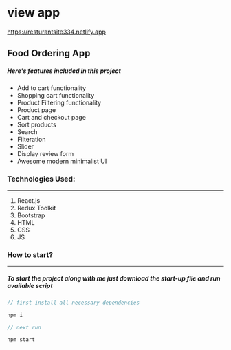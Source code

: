 # view app
https://resturantsite334.netlify.app
## Food Ordering App


##### Here's features included in this project

- Add to cart functionality
- Shopping cart functionality
- Product Filtering functionality
- Product page
- Cart and checkout page
- Sort products
- Search
- Filteration
- Slider
- Display review form
- Awesome modern minimalist UI

### Technologies Used:

---

1. React.js
2. Redux Toolkit
3. Bootstrap
4. HTML
5. CSS
6. JS

### How to start?

---

##### To start the project along with me just download the start-up file and run available script

```javascript
// first install all necessary dependencies

npm i

// next run

npm start

```

